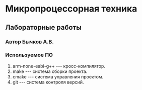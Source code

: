 # Микропроцессорная техника
## Лабораторные работы

### Автор Бычков А.В.

### Используемое ПО
1. arm-none-eabi-g++ --- кросс-компилятор.
1. make --- система сборки проекта.
1. cmake --- система управления проектом.
1. git --- система контроля версий.
